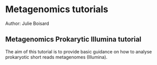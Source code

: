 # Metagenomics tutorials
Author: Julie Boisard

## Metagenomics Prokarytic Illumina tutorial

The aim of this tutorial is to provide basic guidance on how to analyse prokaryotic short reads metagenomes (Illumina).
